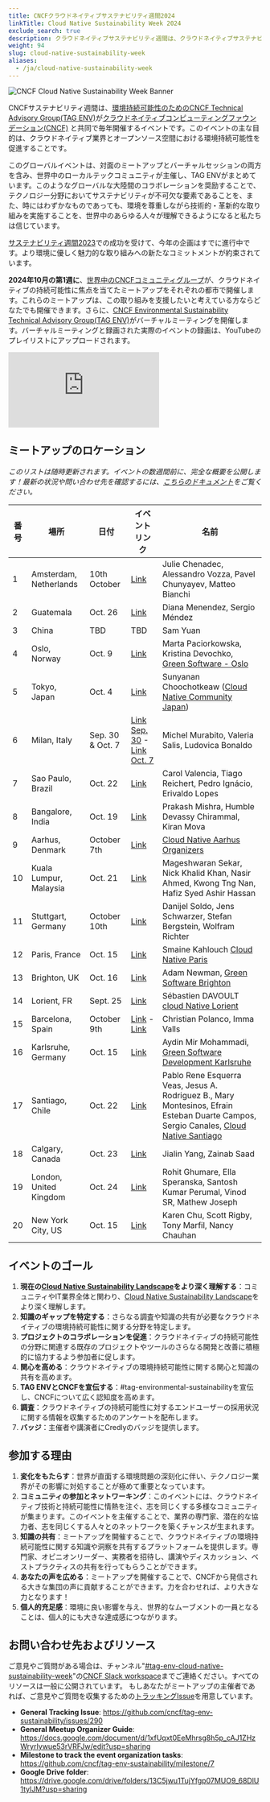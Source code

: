 ```yaml
---
title: CNCFクラウドネイティブサステナビリティ週間2024
linkTitle: Cloud Native Sustainability Week 2024
exclude_search: true
description: クラウドネイティブサステナビリティ週間は、クラウドネイティブサステナビリティをテーマに各地でCNCFコミュニティがミーティングを開催するグローバルイベントです。クラウドネイティブサステナビリティ週間は、2024年10月の第1週に開催されます。
weight: 94
slug: cloud-native-sustainability-week
aliases:
  - /ja/cloud-native-sustainability-week
---
```


<p class="mt-5 mb-5"><img src="/images/cloud-native-sustainability-week-v1-logo.webp" alt="CNCF Cloud Native Sustainability Week Banner"></p>

CNCFサステナビリティ週間は、[環境持続可能性のためのCNCF Technical Advisory Group(TAG ENV)](http://github.com/cncf/tag-env-sustainability)が[クラウドネイティブコンピューティングファウンデーション(CNCF)](http://cncf.io) と共同で毎年開催するイベントです。このイベントの主な目的は、クラウドネイティブ業界とオープンソース空間における環境持続可能性を促進することです。

このグローバルイベントは、対面のミートアップとバーチャルセッションの両方を含み、世界中のローカルテックコミュニティが主催し、TAG ENVがまとめています。このようなグローバルな大陸間のコラボレーションを奨励することで、テクノロジー分野においてサステナビリティが不可欠な要素であることを、また、時にはわずかなものであっても、環境を尊重しながら技術的・革新的な取り組みを実施することを、世界中のあらゆる人々が理解できるようになると私たちは信じています。

[サステナビリティ週間2023](https://tag-env-sustainability.cncf.io/events/cloud-native-sustainability-week-2023/)での成功を受けて、今年の企画はすでに進行中です。より環境に優しく魅力的な取り組みへの新たなコミットメントが約束されています。

**2024年10月の第1週に**、[世界中のCNCFコミュニティグループ](https://community.cncf.io/chapters/)が、クラウドネイティブの持続可能性に焦点を当てたミートアップをそれぞれの都市で開催します。これらのミートアップは、この取り組みを支援したいと考えている方ならどなたでも開催できます。さらに、[CNCF Environmental Sustainability Technical Advisory Group(TAG ENV)](http://github.com/cncf/tag-env-sustainability)がバーチャルミーティングを開催します。バーチャルミーティングと録画された実際のイベントの録画は、YouTubeのプレイリストにアップロードされます。

<div class="embed-responsive embed-responsive-16by9"><iframe class="embed-responsive-item" src="https://www.youtube.com/embed/ezGSYtvQH2c?si=Qz5inM2pI4rHuerm" title="Sustainability Week 2024" frameborder="0" allow="accelerometer; autoplay; clipboard-write; encrypted-media; gyroscope; picture-in-picture; web-share" referrerpolicy="strict-origin-when-cross-origin" allowfullscreen></iframe></div>

## ミートアップのロケーション

*このリストは随時更新されます。イベントの数週間前に、完全な概要を公開します！最新の状況や問い合わせ先を確認するには、[こちらのドキュメント](https://docs.google.com/document/d/1xfUqxt0EeMhrsg8h5p_cAJ1ZHzWryrIywue53rVRFJw/edit?usp=sharing)をご覧ください。*

<!-- cSpell:disable -->
| **番号** | **場所** | **日付** | **イベントリンク** | **名前** |
|---|---|---|---|---|
| 1 | Amsterdam, Netherlands | 10th October | [Link](https://community.cncf.io/e/mwszqh/) | Julie Chenadec, Alessandro Vozza, Pavel Chunyayev, Matteo Bianchi
| 2 | Guatemala | Oct. 26 | [Link](https://community.cncf.io/e/m8chk2/) | Diana Menendez, Sergio Méndez
| 3 | China | TBD | TBD | Sam Yuan
| 4 | Oslo, Norway | Oct. 9 | [Link](https://www.meetup.com/gsf-oslo/events/303318869/) | Marta Paciorkowska, Kristina Devochko, [Green Software - Oslo](https://www.meetup.com/gsf-oslo)
| 5 | Tokyo, Japan | Oct. 4 | [Link](https://community.cncf.io/events/details/cncf-cloud-native-community-japan-presents-cncf-cloud-native-sustainability-week-2024-local-meetup-tokyo/) | Sunyanan Choochotkeaw ([Cloud Native Community Japan](https://community.cncf.io/cloud-native-community-japan/))
| 6 | Milan, Italy | Sep. 30 & Oct. 7 | [Link Sep. 30](https://www.meetup.com/digital-platform-builders/events/303350215) - [Link Oct. 7](https://www.meetup.com/digital-platform-builders/events/303350378) |  Michel Murabito, Valeria Salis, Ludovica Bonaldo
| 7 | Sao Paulo, Brazil | Oct. 22 | [Link](https://community.cncf.io/events/details/cncf-cloud-native-sao-paulo-presents-27-cloud-native-sao-paulo-sustainability-day-na-aws/) | Carol Valencia, Tiago Reichert, Pedro Ignácio, Erivaldo Lopes
| 8 | Bangalore, India | Oct. 19 | [Link](https://community.cncf.io/events/details/cncf-cloud-native-bangalore-presents-cncf-sustainability-bangalore-meetup-2024/) | Prakash Mishra, Humble Devassy Chirammal, Kiran Mova
| 9 | Aarhus, Denmark | October 7th | [Link](https://community.cncf.io/events/details/cncf-aarhus-presents-cncf-sustainability-week-aarhus-2024/) | [Cloud Native Aarhus Organizers](https://community.cncf.io/aarhus/)
| 10 | Kuala Lumpur, Malaysia | Oct. 21 | [Link](https://community.cncf.io/e/mjtwmr) | Mageshwaran Sekar, Nick Khalid Khan, Nasir Ahmed, Kwong Tng Nan, Hafiz Syed Ashir Hassan
| 11 | Stuttgart, Germany | October 10th | [Link](https://community.cncf.io/events/details/cncf-cloud-native-stuttgart-presents-cncf-sustainability-week-stuttgart-2024/) | Danijel Soldo, Jens Schwarzer, Stefan Bergstein, Wolfram Richter
| 12 | Paris, France | Oct. 15 | [Link](https://community.cncf.io/events/details/cncf-paris-presents-cloud-native-sustainability-week-akamai/) | Smaine Kahlouch [Cloud Native Paris](https://community.cncf.io/paris/)
| 13 | Brighton, UK | Oct. 16 | [Link](https://www.meetup.com/gsf-brighton/events/303193268) | Adam Newman, [Green Software Brighton](https://greensoftwarebrighton.co.uk)
| 14 | Lorient, FR | Sept. 25 | [Link](https://community.cncf.io/events/details/cncf-lorient-presents-cloud-native-lorient-5/) | Sébastien DAVOULT [cloud Native Lorient](https://community.cncf.io/lorient/)
| 15 | Barcelona, Spain | October 9th | [Link](https://community.cncf.io/events/details/cncf-cloud-native-barcelona-presents-cloud-native-sustainability-week-2024-barcelona-edition/) - [Link](https://www.meetup.com/cloud-native-bcn/events/303352183) | Christian Polanco, Imma Valls
| 16 | Karlsruhe, Germany | Oct. 15 | [Link](https://www.meetup.com/gsf-brighton/events/303193268) | Aydin Mir Mohammadi, [Green Software Development Karlsruhe](https://www.meetup.com/green-software-development-karlsruhe)
| 17 | Santiago, Chile | Oct. 22 | [Link](https://community.cncf.io/events/details/cncf-cloud-native-santiago-presents-cncf-cloud-native-sustainability-week-2024-santiago-meetup/) | Pablo Rene Esquerra Veas, Jesus A. Rodriguez B., Mary Montesinos, Efrain Esteban Duarte Campos, Sergio Canales, [Cloud Native Santiago](https://community.cncf.io/cloud-native-santiago/)
| 18 | Calgary, Canada | Oct. 23 | [Link](https://www.meetup.com/cncf-cloud-native-sustainability-week-2024-calgary/events/303855000/) | Jialin Yang, Zainab Saad
| 19 | London, United Kingdom | Oct. 24 | [Link](https://community.cncf.io/events/details/cncf-cloud-native-westminster-presents-cncf-sustainability-week-2024-london-meetup/) | Rohit Ghumare, Ella Speranska, Santosh Kumar Perumal, Vinod SR, Mathew Joseph
| 20 | New York City, US | Oct. 15 | [Link](https://www.meetup.com/new-york-kubernetes-meetup/events/303965101/?eventOrigin=group_past_events) | Karen Chu, Scott Rigby, Tony Marfil, Nancy Chauhan
<!-- cSpell:enable -->

## イベントのゴール

1. **現在の[Cloud Native Sustainability Landscape](/landscape/)をより深く理解する**：コミュニティやIT業界全体と関わり、[Cloud Native Sustainability Landscape](/landscape/)をより深く理解します。
2. **知識のギャップを特定する**：さらなる調査や知識の共有が必要なクラウドネイティブの環境持続可能性に関する分野を特定します。
3. **プロジェクトのコラボレーションを促進**：クラウドネイティブの持続可能性の分野に関連する既存のプロジェクトやツールのさらなる開発と改善に積極的に協力するよう参加者に促します。
4. **関心を高める**：クラウドネイティブの環境持続可能性に関する関心と知識の共有を高めます。
5. **TAG ENVとCNCFを宣伝する**：#tag-environmental-sustainabilityを宣伝し、CNCFについて広く認知度を高めます。
6. **調査**：クラウドネイティブの持続可能性に対するエンドユーザーの採用状況に関する情報を収集するためのアンケートを配布します。
7. **バッジ**：主催者や講演者にCredlyのバッジを提供します。

## 参加する理由

1. **変化をもたらす**：世界が直面する環境問題の深刻化に伴い、テクノロジー業界がその影響に対処することが極めて重要となっています。
2. **コミュニティの参加とネットワーキング**：このイベントには、クラウドネイティブ技術と持続可能性に情熱を注ぐ、志を同じくする多様なコミュニティが集まります。このイベントを主催することで、業界の専門家、潜在的な協力者、志を同じくする人々とのネットワークを築くチャンスが生まれます。
3. **知識の共有**：ミートアップを開催することで、クラウドネイティブの環境持続可能性に関する知識や洞察を共有するプラットフォームを提供します。専門家、オピニオンリーダー、実務者を招待し、講演やディスカッション、ベストプラクティスの共有を行ってもらうことができます。
4. **あなたの声を広める**：ミートアップを開催することで、CNCFから発信される大きな集団の声に貢献することができます。力を合わせれば、より大きな力となります！
5. **個人的充足感**：環境に良い影響を与え、世界的なムーブメントの一員となることは、個人的にも大きな達成感につながります。

## お問い合わせ先およびリソース

ご意見やご質問がある場合は、チャンネル"[#tag-env-cloud-native-sustainability-week](https://cloud-native.slack.com/archives/C06TCK5RXCG6)"の[CNCF Slack workspace](https://slack.cncf.io/)までご連絡ください。すべてのリソースは一般に公開されています。
もしあなたがミートアップの主催者であれば、ご意見やご質問を収集するための[トラッキングIssue](https://github.com/cncf/tag-env-sustainability/issues/290)を用意しています。

* **General Tracking Issue**: <https://github.com/cncf/tag-env-sustainability/issues/290>
* **General Meetup Organizer Guide**: <https://docs.google.com/document/d/1xfUqxt0EeMhrsg8h5p_cAJ1ZHzWryrIywue53rVRFJw/edit?usp=sharing>
* **Milestone to track the event organization tasks**: <https://github.com/cncf/tag-env-sustainability/milestone/7>
* **Google Drive folder**: <https://drive.google.com/drive/folders/13C5jwu1TujYfgp07MUO9_68DlU1tylJM?usp=sharing>
